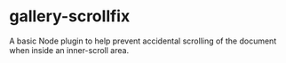 gallery-scrollfix
========
A basic Node plugin to help prevent accidental scrolling of the document when inside an inner-scroll area.